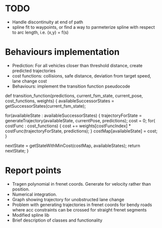 # TODO

- Handle discontinuity at end of path
- spline fit to waypoints, or find a way to parmeterize spline with respect to arc length, i.e. (x,y) = f(s)

# Behaviours implementation

- Prediction: For all vehicles closer than threshold distance, create predicted trajectories
- cost functions: collisions, safe distance, deviation from target speed, lane change cost
- Behaviours: implement the transition function pseudocode

def transition_function(predictions, current_fsm_state, current_pose, cost_functions, weights)
{
  availableSuccessorStates = getSuccessorStates(current_fsm_state);

  for(availableState : availableSuccessorStates)
  {
    trajectoryForState = generateTrajectory(availableState, currentPose, predictions);
    cost = 0;
    for( costFunc : cost_functions)
    {
      cost += weights[costFuncIndex] * costFunc(trajectoryForState, predictions);
    }
    costMap[availableState] = cost;
  }

  nextState = getStateWithMinCost(costMap, availableStates);
  return nextState;
}

# Report points

- Tragen polynomial in frenet coords. Generate for velocity rather than position.
- Numerical integration.
- Graph showing trajectory for unobstructed lane change
- Problem with generating trajectories in frenet coords for bendy roads where acc constraints can be crossed for straight frenet segments
- Modified spline lib
- Brief description of classes and functionality

